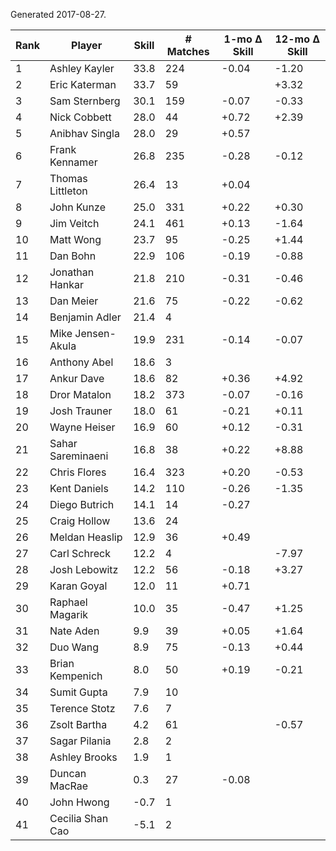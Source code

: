 Generated 2017-08-27.

| Rank | Player            | Skill | # Matches | 1-mo Δ Skill | 12-mo Δ Skill |
|------|-------------------|-------|-----------|--------------|---------------|
|    1 | Ashley Kayler     |  33.8 |       224 |        -0.04 |         -1.20 |
|    2 | Eric Katerman     |  33.7 |        59 |              |         +3.32 |
|    3 | Sam Sternberg     |  30.1 |       159 |        -0.07 |         -0.33 |
|    4 | Nick Cobbett      |  28.0 |        44 |        +0.72 |         +2.39 |
|    5 | Anibhav Singla    |  28.0 |        29 |        +0.57 |               |
|    6 | Frank Kennamer    |  26.8 |       235 |        -0.28 |         -0.12 |
|    7 | Thomas Littleton  |  26.4 |        13 |        +0.04 |               |
|    8 | John Kunze        |  25.0 |       331 |        +0.22 |         +0.30 |
|    9 | Jim Veitch        |  24.1 |       461 |        +0.13 |         -1.64 |
|   10 | Matt Wong         |  23.7 |        95 |        -0.25 |         +1.44 |
|   11 | Dan Bohn          |  22.9 |       106 |        -0.19 |         -0.88 |
|   12 | Jonathan Hankar   |  21.8 |       210 |        -0.31 |         -0.46 |
|   13 | Dan Meier         |  21.6 |        75 |        -0.22 |         -0.62 |
|   14 | Benjamin Adler    |  21.4 |         4 |              |               |
|   15 | Mike Jensen-Akula |  19.9 |       231 |        -0.14 |         -0.07 |
|   16 | Anthony Abel      |  18.6 |         3 |              |               |
|   17 | Ankur Dave        |  18.6 |        82 |        +0.36 |         +4.92 |
|   18 | Dror Matalon      |  18.2 |       373 |        -0.07 |         -0.16 |
|   19 | Josh Trauner      |  18.0 |        61 |        -0.21 |         +0.11 |
|   20 | Wayne Heiser      |  16.9 |        60 |        +0.12 |         -0.31 |
|   21 | Sahar Sareminaeni |  16.8 |        38 |        +0.22 |         +8.88 |
|   22 | Chris Flores      |  16.4 |       323 |        +0.20 |         -0.53 |
|   23 | Kent Daniels      |  14.2 |       110 |        -0.26 |         -1.35 |
|   24 | Diego Butrich     |  14.1 |        14 |        -0.27 |               |
|   25 | Craig Hollow      |  13.6 |        24 |              |               |
|   26 | Meldan Heaslip    |  12.9 |        36 |        +0.49 |               |
|   27 | Carl Schreck      |  12.2 |         4 |              |         -7.97 |
|   28 | Josh Lebowitz     |  12.2 |        56 |        -0.18 |         +3.27 |
|   29 | Karan Goyal       |  12.0 |        11 |        +0.71 |               |
|   30 | Raphael Magarik   |  10.0 |        35 |        -0.47 |         +1.25 |
|   31 | Nate Aden         |   9.9 |        39 |        +0.05 |         +1.64 |
|   32 | Duo Wang          |   8.9 |        75 |        -0.13 |         +0.44 |
|   33 | Brian Kempenich   |   8.0 |        50 |        +0.19 |         -0.21 |
|   34 | Sumit Gupta       |   7.9 |        10 |              |               |
|   35 | Terence Stotz     |   7.6 |         7 |              |               |
|   36 | Zsolt Bartha      |   4.2 |        61 |              |         -0.57 |
|   37 | Sagar Pilania     |   2.8 |         2 |              |               |
|   38 | Ashley Brooks     |   1.9 |         1 |              |               |
|   39 | Duncan MacRae     |   0.3 |        27 |        -0.08 |               |
|   40 | John Hwong        |  -0.7 |         1 |              |               |
|   41 | Cecilia Shan Cao  |  -5.1 |         2 |              |               |